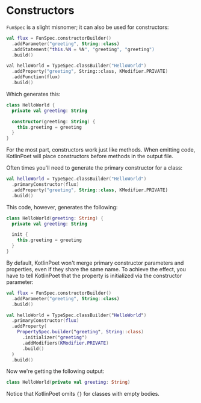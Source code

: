 Constructors
============

`FunSpec` is a slight misnomer; it can also be used for constructors:

```kotlin
val flux = FunSpec.constructorBuilder()
  .addParameter("greeting", String::class)
  .addStatement("this.%N = %N", "greeting", "greeting")
  .build()

val helloWorld = TypeSpec.classBuilder("HelloWorld")
  .addProperty("greeting", String::class, KModifier.PRIVATE)
  .addFunction(flux)
  .build()
```

Which generates this:

```kotlin
class HelloWorld {
  private val greeting: String

  constructor(greeting: String) {
    this.greeting = greeting
  }
}
```

For the most part, constructors work just like methods. When emitting code, KotlinPoet will place
constructors before methods in the output file.

Often times you'll need to generate the primary constructor for a class:

```kotlin
val helloWorld = TypeSpec.classBuilder("HelloWorld")
  .primaryConstructor(flux)
  .addProperty("greeting", String::class, KModifier.PRIVATE)
  .build()
```

This code, however, generates the following:

```kotlin
class HelloWorld(greeting: String) {
  private val greeting: String

  init {
    this.greeting = greeting
  }
}
```

By default, KotlinPoet won't merge primary constructor parameters and properties, even if they share
the same name. To achieve the effect, you have to tell KotlinPoet that the property is initialized
via the constructor parameter:

```kotlin
val flux = FunSpec.constructorBuilder()
  .addParameter("greeting", String::class)
  .build()

val helloWorld = TypeSpec.classBuilder("HelloWorld")
  .primaryConstructor(flux)
  .addProperty(
    PropertySpec.builder("greeting", String::class)
      .initializer("greeting")
      .addModifiers(KModifier.PRIVATE)
      .build()
  )
  .build()
```

Now we're getting the following output:

```kotlin
class HelloWorld(private val greeting: String)
```

Notice that KotlinPoet omits `{}` for classes with empty bodies.
